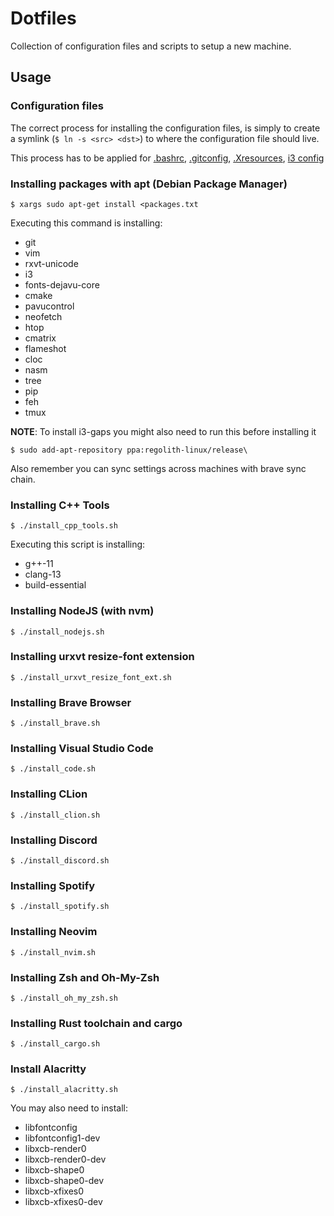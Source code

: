 # Dotfiles

Collection of configuration files and scripts to setup a new machine.

## Usage

### Configuration files

The correct process for installing the configuration files, is simply to create a symlink (```$ ln -s <src> <dst>```) to where the configuration file should live.

This process has to be applied for [.bashrc](.bashrc), [.gitconfig](.gitconfig), [.Xresources](.Xresources), [i3 config](i3/config)

### Installing packages with apt (Debian Package Manager)

```console
$ xargs sudo apt-get install <packages.txt
```

Executing this command is installing:
 - git
 - vim
 - rxvt-unicode
 - i3
 - fonts-dejavu-core
 - cmake
 - pavucontrol
 - neofetch
 - htop
 - cmatrix
 - flameshot
 - cloc
 - nasm
 - tree
 - pip
 - feh
 - tmux

 **NOTE**: To install i3-gaps you might also need to run this before installing it
 ```console
$ sudo add-apt-repository ppa:regolith-linux/release\
 ```

Also remember you can sync settings across machines with brave sync chain.

### Installing C++ Tools

```console
$ ./install_cpp_tools.sh 
```

Executing this script is installing:
 - g++-11
 - clang-13
 - build-essential

### Installing NodeJS (with nvm)

```console
$ ./install_nodejs.sh
```

### Installing urxvt resize-font extension

```console
$ ./install_urxvt_resize_font_ext.sh
```

### Installing Brave Browser

```console
$ ./install_brave.sh 
```

### Installing Visual Studio Code

```console
$ ./install_code.sh
```

### Installing CLion 

```console
$ ./install_clion.sh
```

### Installing Discord

```console
$ ./install_discord.sh
```

### Installing Spotify

```console
$ ./install_spotify.sh
```

### Installing Neovim 

```console
$ ./install_nvim.sh
```

### Installing Zsh and Oh-My-Zsh

```console
$ ./install_oh_my_zsh.sh
```

### Installing Rust toolchain and cargo

```console
$ ./install_cargo.sh
```

### Install Alacritty

```console
$ ./install_alacritty.sh
```

You may also need to install:
 - libfontconfig
 - libfontconfig1-dev
 - libxcb-render0
 - libxcb-render0-dev
 - libxcb-shape0
 - libxcb-shape0-dev
 - libxcb-xfixes0
 - libxcb-xfixes0-dev
